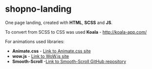 # shopno-landing
One page landing, сreated with **HTML**, **SCSS** and **JS**.

To convert from SCSS to CSS was used **Koala** - http://koala-app.com/

For animations used libraries:
 * **Animate.css** - [Link to Animate.css site](https://animate.style/)
 * **wow.js** - [Link to WoW.js site](https://wowjs.uk/)
 * **Smooth-Scroll** -[Link to Smooth-Scroll GitHub repository](https://github.com/cferdinandi/smooth-scroll)
